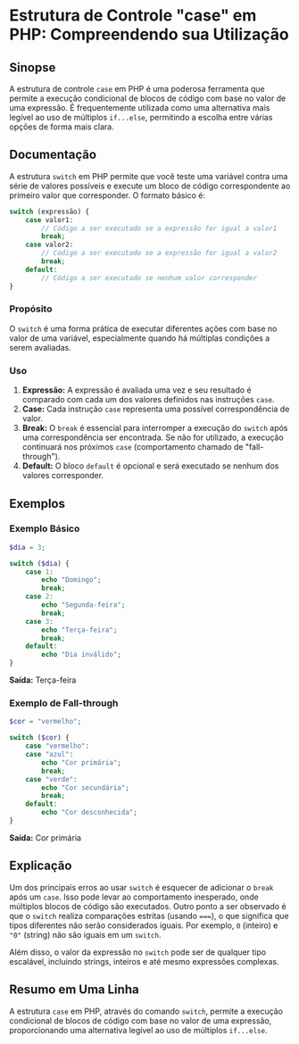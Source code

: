 <!--
Meta Description: # Estrutura de Controle "case" em PHP: Compreendendo sua Utilização ## Sinopse A estrutura de controle `case` em PHP é uma poderosa ferramenta que per...
Meta Keywords: case, uma, switch, break, expressão
-->

# Estrutura de Controle "case" em PHP: Compreendendo sua Utilização

## Sinopse
A estrutura de controle `case` em PHP é uma poderosa ferramenta que permite a execução condicional de blocos de código com base no valor de uma expressão. É frequentemente utilizada como uma alternativa mais legível ao uso de múltiplos `if...else`, permitindo a escolha entre várias opções de forma mais clara.

## Documentação
A estrutura `switch` em PHP permite que você teste uma variável contra uma série de valores possíveis e execute um bloco de código correspondente ao primeiro valor que corresponder. O formato básico é:

```php
switch (expressão) {
    case valor1:
        // Código a ser executado se a expressão for igual a valor1
        break;
    case valor2:
        // Código a ser executado se a expressão for igual a valor2
        break;
    default:
        // Código a ser executado se nenhum valor corresponder
}
```

### Propósito
O `switch` é uma forma prática de executar diferentes ações com base no valor de uma variável, especialmente quando há múltiplas condições a serem avaliadas.

### Uso
1. **Expressão:** A expressão é avaliada uma vez e seu resultado é comparado com cada um dos valores definidos nas instruções `case`.
2. **Case:** Cada instrução `case` representa uma possível correspondência de valor.
3. **Break:** O `break` é essencial para interromper a execução do `switch` após uma correspondência ser encontrada. Se não for utilizado, a execução continuará nos próximos `case` (comportamento chamado de "fall-through").
4. **Default:** O bloco `default` é opcional e será executado se nenhum dos valores corresponder.

## Exemplos

### Exemplo Básico
```php
$dia = 3;

switch ($dia) {
    case 1:
        echo "Domingo";
        break;
    case 2:
        echo "Segunda-feira";
        break;
    case 3:
        echo "Terça-feira";
        break;
    default:
        echo "Dia inválido";
}
```
**Saída:** Terça-feira

### Exemplo de Fall-through
```php
$cor = "vermelho";

switch ($cor) {
    case "vermelho":
    case "azul":
        echo "Cor primária";
        break;
    case "verde":
        echo "Cor secundária";
        break;
    default:
        echo "Cor desconhecida";
}
```
**Saída:** Cor primária

## Explicação
Um dos principais erros ao usar `switch` é esquecer de adicionar o `break` após um `case`. Isso pode levar ao comportamento inesperado, onde múltiplos blocos de código são executados. Outro ponto a ser observado é que o `switch` realiza comparações estritas (usando `===`), o que significa que tipos diferentes não serão considerados iguais. Por exemplo, `0` (inteiro) e `"0"` (string) não são iguais em um `switch`.

Além disso, o valor da expressão no `switch` pode ser de qualquer tipo escalável, incluindo strings, inteiros e até mesmo expressões complexas.

## Resumo em Uma Linha
A estrutura `case` em PHP, através do comando `switch`, permite a execução condicional de blocos de código com base no valor de uma expressão, proporcionando uma alternativa legível ao uso de múltiplos `if...else`.